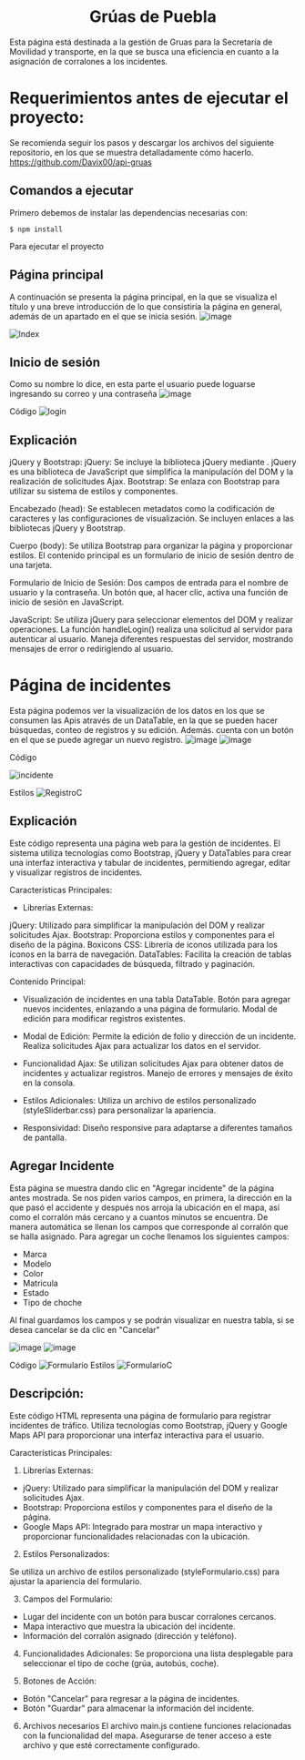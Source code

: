 <h1 align="center"> Grúas de Puebla </h1>

Esta página está destinada a la gestión de Gruas para la Secretaría de Movilidad y transporte, en la que se busca una eficiencia en cuanto a  la asignación de corralones a los incidentes.

# Requerimientos antes de ejecutar el proyecto:
Se recomienda seguir los pasos y descargar los archivos del siguiente repositorio, en los que se muestra detalladamente cómo hacerlo.
https://github.com/Davix00/api-gruas
## Comandos a ejecutar
Primero debemos de instalar las dependencias necesarias con:

    $ npm install
Para ejecutar el proyecto

    

## Página principal
A continuación se presenta la página principal, en la que se visualiza el título y una breve introducción de lo que consistiría la página en general, además de un apartado en el que se inicia sesión.
![image](https://github.com/Perla1802/GruassPueblaF/assets/59744172/50f96e86-cfd4-4c73-b3e9-961d02b7f805)

![Index](https://github.com/Perla1802/GruassPueblaF/assets/59744172/a0120bf0-ab9d-40d6-9507-0a9bc1f59674)

## Inicio de sesión
Como su nombre lo dice, en esta parte el usuario puede loguarse ingresando su correo y una contraseña
![image](https://github.com/Perla1802/GruassPueblaF/assets/59744172/c297f02b-ce62-45d2-8501-48d55b7d87fb)


Código
![login](https://github.com/Perla1802/GruassPueblaF/assets/59744172/13a99e96-eb20-4a0a-9087-ec216363af00)

## Explicación
jQuery y Bootstrap:
jQuery: Se incluye la biblioteca jQuery mediante <script src="https://code.jquery.com/jquery-3.6.4.min.js"></script>. 
jQuery es una biblioteca de JavaScript que simplifica la manipulación del DOM y la realización de solicitudes Ajax.
Bootstrap: Se enlaza con Bootstrap para utilizar su sistema de estilos y componentes.

Encabezado (head): Se establecen metadatos como la codificación de caracteres y las configuraciones de visualización. Se incluyen enlaces a las bibliotecas jQuery y Bootstrap.

Cuerpo (body):
Se utiliza Bootstrap para organizar la página y proporcionar estilos.
El contenido principal es un formulario de inicio de sesión dentro de una tarjeta.

Formulario de Inicio de Sesión:
Dos campos de entrada para el nombre de usuario y la contraseña.
Un botón que, al hacer clic, activa una función de inicio de sesión en JavaScript.

JavaScript:
Se utiliza jQuery para seleccionar elementos del DOM y realizar operaciones.
La función handleLogin() realiza una solicitud al servidor para autenticar al usuario.
Maneja diferentes respuestas del servidor, mostrando mensajes de error o redirigiendo al usuario.

# Página de incidentes
Esta página podemos ver la visualización de los datos en los que se consumen las Apis através de un DataTable, en la que se pueden hacer búsquedas, conteo de registros y su edición.
Además. cuenta con un botón en el que se puede agregar un nuevo registro.
![image](https://github.com/Perla1802/GruassPueblaF/assets/59744172/ed7d2780-fd07-470e-9386-85a4602b218f)
![image](https://github.com/Perla1802/GruassPueblaF/assets/59744172/be24cf34-6062-489f-a904-08103a375c37)


Código

![incidente](https://github.com/Perla1802/GruassPueblaF/assets/59744172/cd14b59f-7dcf-4d4b-85f5-7b99595a87a2)


Estilos
![RegistroC](https://github.com/Perla1802/GruassPueblaF/assets/59744172/e1ec7037-7181-47eb-bb0a-f043ab2ef962)


## Explicación
Este código representa una página web para la gestión de incidentes. El sistema utiliza tecnologías como Bootstrap, jQuery y DataTables para crear una interfaz interactiva y tabular de incidentes, permitiendo agregar, editar y visualizar registros de incidentes.

Características Principales:

- Librerías Externas:

jQuery: Utilizado para simplificar la manipulación del DOM y realizar solicitudes Ajax.
Bootstrap: Proporciona estilos y componentes para el diseño de la página.
Boxicons CSS: Librería de iconos utilizada para los íconos en la barra de navegación.
DataTables: Facilita la creación de tablas interactivas con capacidades de búsqueda, filtrado y paginación.



Contenido Principal:

- Visualización de incidentes en una tabla DataTable.
Botón para agregar nuevos incidentes, enlazando a una página de formulario.
Modal de edición para modificar registros existentes.

- Modal de Edición:
Permite la edición de folio y dirección de un incidente.
Realiza solicitudes Ajax para actualizar los datos en el servidor.

- Funcionalidad Ajax:
Se utilizan solicitudes Ajax para obtener datos de incidentes y actualizar registros.
Manejo de errores y mensajes de éxito en la consola.

- Estilos Adicionales:
Utiliza un archivo de estilos personalizado (styleSliderbar.css) para personalizar la apariencia.

- Responsividad:
Diseño responsive para adaptarse a diferentes tamaños de pantalla.


## Agregar Incidente
Esta página se muestra dando clic en "Agregar incidente" de la página antes mostrada.
Se nos piden varios campos, en primera, la dirección en la que pasó el accidente y después nos arroja la ubicación en el mapa, así como el corralón más cercano y a cuantos minutos se encuentra.
De manera automática se llenan los campos que corresponde al corralón que se halla asignado.
Para agregar un coche llenamos los siguientes campos:
- Marca
- Modelo
- Color
- Matricula
- Estado
- Tipo de choche

Al final guardamos los campos y se podrán visualizar en nuestra tabla, si se desea cancelar se da clic en "Cancelar"

![image](https://github.com/Perla1802/GruassPueblaF/assets/59744172/4a7a7660-24c9-4954-860a-4007dcbb55b7)
![image](https://github.com/Perla1802/GruassPueblaF/assets/59744172/549241f9-83d9-4f07-886a-37b870f865de)


Código
![Formulario](https://github.com/Perla1802/GruassPueblaF/assets/59744172/2beeec00-57a9-481f-9d54-eaaf71d0b4df)
Estilos
![FormularioC](https://github.com/Perla1802/GruassPueblaF/assets/59744172/dd00a1bc-926a-42b0-9992-e3f909e37576)


## Descripción:
Este código HTML representa una página de formulario para registrar incidentes de tráfico. Utiliza tecnologías como Bootstrap, jQuery y Google Maps API para proporcionar una interfaz interactiva para el usuario.

Características Principales:

1. Librerías Externas:

- jQuery: Utilizado para simplificar la manipulación del DOM y realizar solicitudes Ajax.
- Bootstrap: Proporciona estilos y componentes para el diseño de la página.
- Google Maps API: Integrado para mostrar un mapa interactivo y proporcionar funcionalidades relacionadas con la ubicación.

2. Estilos Personalizados:

Se utiliza un archivo de estilos personalizado (styleFormulario.css) para ajustar la apariencia del formulario.

3. Campos del Formulario:
- Lugar del incidente con un botón para buscar corralones cercanos.
- Mapa interactivo que muestra la ubicación del incidente.
- Información del corralón asignado (dirección y teléfono).


4. Funcionalidades Adicionales:
Se proporciona una lista desplegable para seleccionar el tipo de coche (grúa, autobús, coche).

5. Botones de Acción:
- Botón "Cancelar" para regresar a la página de incidentes.
- Botón "Guardar" para almacenar la información del incidente.

6. Archivos necesarios
El archivo main.js contiene funciones relacionadas con la funcionalidad del mapa. Asegurarse de tener acceso a este archivo y que esté correctamente configurado.

